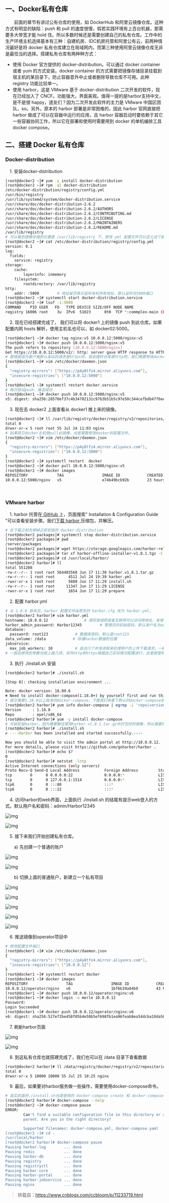 ## 一、Docker私有仓库

  前面的章节有讲过公有仓库的使用，如 DockerHub 和阿里云镜像仓库。这种方式有明显的缺陷：push 和 pull 的速度很慢，假若实践环境有上百台机器，那需要多大带宽才能 hold 住。所以多数时候还是需要创建自己的私有仓库。工作中的生产环境主机选择基本有三种：自建机房、IDC机房托管和阿里公有云，前两种情况最好是将 docker 私有仓库建立在局域网内，而第三种使用阿里云镜像仓库无非是最恰当的选择。搭建私有仓库有两种种方式：

- 使用 Docker 官方提供的 docker-distribution。可以通过 docker container 或者 yum 的方式安装。docker container 的方式需要把镜像存储目录挂载到宿主机的某目录下，防止容器意外中止或者删除导致仓库不可用。此种 registry 功能比较单一。
- 使用 harbor，这是 VMware 基于 docker-distribution 二次开发的软件，现在已经加入了 CNCF。功能强大，界面美观。值得一提的是harbor支持中文，是不是很 happy，道友们？因为二次开发此软件的主力是 VMware 中国区团队，so。另外，原本的 harbor 部署是非常困难的，因此 harbor 官网直接把 harbor 做成了可以在容器中运行的应用，且 harbor 容器启动时要依赖于其它一些容器协同工作，所以它在部署和使用时需要用到 docker 的单机编排工具 docker compose。

## 二、搭建 Docker 私有仓库

### Docker-distribution

 1. 安装docker-distribution

```bash
[root@docker2 ~]# yum -y install docker-distribution
[root@docker2 ~]# rpm -ql docker-distribution
/etc/docker-distribution/registry/config.yml
/usr/bin/registry
/usr/lib/systemd/system/docker-distribution.service
/usr/share/doc/docker-distribution-2.6.2
/usr/share/doc/docker-distribution-2.6.2/AUTHORS
/usr/share/doc/docker-distribution-2.6.2/CONTRIBUTING.md
/usr/share/doc/docker-distribution-2.6.2/LICENSE
/usr/share/doc/docker-distribution-2.6.2/MAINTAINERS
/usr/share/doc/docker-distribution-2.6.2/README.md
/var/lib/registry
# 可以看到镜像存储的位置是 /var/lib/registry 下，修改 yml 配置文件可以定义这个路径，这里使用默认配置。
[root@docker2 ~]# cat /etc/docker-distribution/registry/config.yml 
version: 0.1
log:
  fields:
    service: registry
storage:
    cache:
        layerinfo: inmemory
    filesystem:
        rootdirectory: /var/lib/registry
http:
    addr: :5000        # 地址留空表示监听本机所有地址，默认监听在5000端口
[root@docker2 ~]# systemctl start docker-distribution.service
[root@docker2 ~]# lsof -i:5000
COMMAND    PID USER   FD   TYPE DEVICE SIZE/OFF NODE NAME
registry 16006 root    3u  IPv6  51023      0t0  TCP *:commplex-main (LISTEN)
```

 2. 现在已经搭建完成了， 我们可以将 docker1 上的镜像 push 到此仓库。如果配置内网 hosts 解析，使用主机名也可以，如 docker02:5000。

```bash
[root@docker1 ~]# docker tag nginx:v5 10.0.0.12:5000/nginx:v5
[root@docker1 ~]# docker push 10.0.0.12:5000/nginx:v5 
The push refers to repository [10.0.0.12:5000/nginx]
Get https://10.0.0.12:5000/v2/: http: server gave HTTP response to HTTPS client
# 报错是因为客户端默认发出的请求是https的，我自建的仓库是http的。我们需要修改docker配置文件，指明就是使用非安全、非加密的registry。
[root@docker1 ~]# vim /etc/docker/daemon.json 
{
  "registry-mirrors": ["https://p4y8tfz4.mirror.aliyuncs.com"],
  "insecure-registries": ["10.0.0.12:5000"]
}
[root@docker1 ~]# systemctl restart docker.service
# 再次尝试push，推送成功
[root@docker1 ~]# docker push 10.0.0.12:5000/nginx:v5
v5: digest: sha256:28570ef37c4b34702131c97b3b51b5c97e50c344cefbdb47f6ee906a47ba3d5c size: 1567
```

 3. 现在去 docker2 上面查看从 docker1 推上来的镜像。

```bash
[root@docker2 ~]# ll /var/lib/registry/docker/registry/v2/repositories/
total 0
drwxr-xr-x 5 root root 55 Jul 24 11:03 nginx
# 如果其它docker主机想pull此镜像，也是需要修改docker的配置文件。
[root@docker2 ~]# vim /etc/docker/daemon.json 
{
  "registry-mirrors": ["https://p4y8tfz4.mirror.aliyuncs.com"],
  "insecure-registries": ["10.0.0.12:5000"]
}
[root@docker2 ~]# systemctl restart  docker
[root@docker2 ~]# docker pull 10.0.0.12:5000/nginx:v5
[root@docker2 ~]# docker images 
REPOSITORY             TAG                 IMAGE ID            CREATED             SIZE
10.0.0.12:5000/nginx   v5                  e74b49bcb92b        23 hours ago        16MB
```

 



### VMware harbor

 1. harbor 托管在[ GitHub ](https://github.com/goharbor/harbor)上，页面搜索" Installation & Configuration Guide "可以查看安装步骤。我们[下载 harbor ](https://github.com/goharbor/harbor/releases)压缩包，并解压。

```bash
# 在下载之前先停掉之前安装的 docker-distribution
[root@docker2 packages]# systemctl stop docker-distribution.service
[root@docker2 packages]# pwd
/server/packages
[root@docker2 packages]# wget https://storage.googleapis.com/harbor-releases/release-1.8.0/harbor-offline-installer-v1.8.1.tgz
[root@docker2 packages]# tar xf harbor-offline-installer-v1.8.1.tgz -C /usr/local/
[root@docker2 packages]# cd /usr/local/harbor/
[root@docker2 harbor]# ll
total 551208
-rw-r--r-- 1 root root 564403568 Jun 17 11:30 harbor.v1.8.1.tar.gz
-rw-r--r-- 1 root root      4512 Jul 24 19:39 harbor.yml
-rwxr-xr-x 1 root root      5088 Jun 17 11:29 install.sh
-rw-r--r-- 1 root root     11347 Jun 17 11:29 LICENSE
-rwxr-xr-x 1 root root      1654 Jun 17 11:29 prepare
```

 2. 配置 harbor.yml

```bash
# 从 1.8.0 版本后，harbor 配置文件由原先的 harbor.cfg 改为 harbor.yml。
[root@docker2 harbor]# vim harbor.yml
hostname: 10.0.0.12                # 填写局域网或者互联网可以访问得地址，有域名可以写域名
harbor_admin_password: Harbor12345        # 管理员的初始密码，默认用户名为admin
database:
  password: root123            # 数据库密码。默认是root123
data_volume: /data            # 存储harbor数据的位置
jobservice:
  max_job_workers: 10          # 启动几个并发进程来处理用户的上传下载请求。一般略小于CPU核心数。
# 一般会修改的参数也就上面几项，另外http和https根据自己实际情况配置进行，这里就使用默认的http。
```

 3. 执行 ./install.sh 安装

```bash
[root@docker2 harbor]# ./install.sh 

[Step 0]: checking installation environment ...

Note: docker version: 18.09.6
✖ Need to install docker-compose(1.18.0+) by yourself first and run this script again.
# 提示需要1.18.0以上版本的docker-compose，下面我们来看下默认的docker-compose版本是否满足我们的需求（需要安装了epel源）。
[root@docker2 harbor]# yum info docker-compose | egrep -i 'repo|version'
Version     : 1.18.0
Repo        : epel/x86_64
[root@docker2 harbor]# yum -y install docker-compose
# 开始安装harbor，因为需要解压使用harbor.v1.8.1.tar.gz中打包好的镜像，所以需要稍微等一下。
[root@docker2 harbor]# ./install.sh
✔ ----Harbor has been installed and started successfully.----

Now you should be able to visit the admin portal at http://10.0.0.12. 
For more details, please visit https://github.com/goharbor/harbor .
[root@docker2 harbor]# echo $?
0
[root@docker2 harbor]# netstat -lntp
Active Internet connections (only servers)
Proto Recv-Q Send-Q Local Address           Foreign Address         State       PID/Program name    
tcp        0      0 0.0.0.0:22              0.0.0.0:*               LISTEN      730/sshd            
tcp        0      0 127.0.0.1:1514          0.0.0.0:*               LISTEN      18443/docker-proxy  
tcp6       0      0 :::80                   :::*                    LISTEN      19189/docker-proxy  
tcp6       0      0 :::22                   :::*                    LISTEN      730/sshd
```

 4. 访问harbor的web界面，上面执行 ./install.sh 的结尾有提示web登入的方式。默认用户名和密码：admin/Harbor12345

![img](https://img2018.cnblogs.com/blog/1419513/201907/1419513-20190724202237293-876921723.png)

![img](https://img2018.cnblogs.com/blog/1419513/201907/1419513-20190724202615893-50737295.png)

 5. 接下来我们开始创建私有仓库。

  a) 先创建一个普通的账户

![img](https://img2018.cnblogs.com/blog/1419513/201907/1419513-20190725094446704-776005948.png)

![img](https://img2018.cnblogs.com/blog/1419513/201907/1419513-20190725094741013-52063545.png)

  b) 切换上面的普通账户，新建立一个私有项目

![img](https://img2018.cnblogs.com/blog/1419513/201907/1419513-20190725101809716-845766517.png)

![img](https://img2018.cnblogs.com/blog/1419513/201907/1419513-20190725102401246-1107314761.png)

![img](https://img2018.cnblogs.com/blog/1419513/201907/1419513-20190725100543488-1831143084.png)

![img](https://img2018.cnblogs.com/blog/1419513/201907/1419513-20190725100707318-1874540469.png)

![img](https://img2018.cnblogs.com/blog/1419513/201907/1419513-20190725100757544-1958142252.png)

 6. 推送镜像到operator项目中

```bash
# 修改配置文件端口
[root@docker1 ~]# vim /etc/docker/daemon.json 
{
  "registry-mirrors": ["https://p4y8tfz4.mirror.aliyuncs.com"],
  "insecure-registries": ["10.0.0.12"]
}
[root@docker1 ~]# systemctl restart docker
[root@docker1 ~]# docker images
REPOSITORY                 TAG                 IMAGE ID            CREATED             SIZE
10.0.0.12/operator/nginx   v6                  1bf6b39a84b9        43 hours ago        17MB
[root@docker1 ~]# docker push 10.0.0.12/operator/nginx:v6
[root@docker1 ~]# docker login -u merle 10.0.0.12
Password:
Login Succeeded
[root@docker1 ~]# docker push 10.0.0.12/operator/nginx:v6
v6: digest: sha256:527ef2be458f05b4e50b5ef698fb1ea96feab8ea54dcba18da56a466b69034f3 size: 2193
```

 7. 刷新harbor页面

![img](https://img2018.cnblogs.com/blog/1419513/201907/1419513-20190725102644398-1962021861.png)

![img](https://img2018.cnblogs.com/blog/1419513/201907/1419513-20190725102722335-34976539.png)

 8. 到这私有仓库也就搭建完成了，我们也可以在 /data 目录下查看数据

```bash
[root@docker2 harbor]# ll /data/registry/docker/registry/v2/repositories/operator/
total 0
drwxr-xr-x 5 10000 10000 55 Jul 25 10:25 nginx
```

 9. 最后，如果要对harbor服务做一些操作，需要使用docker-compose命令。

```bash
# 其实前面的./install.sh也是使用的 docker-compose create 和 docker-compose start 命令启动的 harbor。注意，命令执行需要再harbor的目录下，否则会报错找不到配置文件。
[root@docker2 harbor]# docker-compose --help
[root@docker2 ~]# docker-compose pause 
ERROR: 
        Can't find a suitable configuration file in this directory or any
        parent. Are you in the right directory?

        Supported filenames: docker-compose.yml, docker-compose.yaml
[root@docker2 ~]# cd -
/usr/local/harbor
[root@docker2 harbor]# docker-compose pause 
Pausing harbor-log        ... done
Pausing redis             ... done
Pausing harbor-db         ... done
Pausing registry          ... done
Pausing registryctl       ... done
Pausing harbor-core       ... done
Pausing harbor-portal     ... done
Pausing harbor-jobservice ... done
Pausing nginx             ... done
```

> 转载自：https://www.cnblogs.com/ccbloom/p/11233719.html